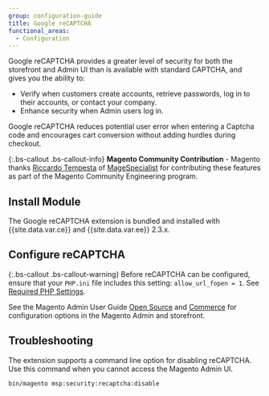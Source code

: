 ```yaml
---
group: configuration-guide
title: Google reCAPTCHA
functional_areas:
  - Configuration
---
```


Google reCAPTCHA provides a greater level of security for both the storefront and Admin UI than is available with standard CAPTCHA, and gives you the ability to:

-  Verify when customers create accounts, retrieve passwords, log in to their accounts, or contact your company.
-  Enhance security when Admin users log in.

Google reCAPTCHA reduces potential user error when entering a Captcha code and encourages cart conversion without adding hurdles during checkout.

{:.bs-callout .bs-callout-info}
**Magento Community Contribution** - Magento thanks [Riccardo Tempesta](https://twitter.com/rictempesta) of [MageSpecialist](https://partners.magento.com/portal/details/partner/id/129) for contributing these features as part of the Magento Community Engineering program.

## Install Module

The Google reCAPTCHA extension is bundled and installed with {{site.data.var.ce}} and {{site.data.var.ee}} 2.3.x.

## Configure reCAPTCHA

{:.bs-callout .bs-callout-warning}
Before reCAPTCHA can be configured, ensure that your `PHP.ini` file includes this setting: `allow_url_fopen = 1`. See [Required PHP Settings]({{page.baseurl}}/install-gde/prereq/php-settings.html).

See the Magento Admin User Guide [Open Source](https://docs.magento.com/m2/ce/user_guide/stores/security-google-recaptcha.html) and [Commerce](https://docs.magento.com/m2/ee/user_guide/stores/security-google-recaptcha.html) for configuration options in the Magento Admin and storefront.

## Troubleshooting

The extension supports a command line option for disabling reCAPTCHA. Use this command when you cannot access the Magento Admin UI.

```bash
bin/magento msp:security:recaptcha:disable
```
